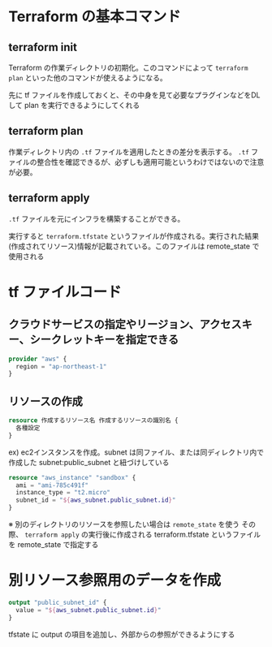 # Terraform の基本コマンド
## terraform init
Terraform の作業ディレクトリの初期化。このコマンドによって `terraform plan` といった他のコマンドが使えるようになる。

先に tf ファイルを作成しておくと、その中身を見て必要なプラグインなどをDLして plan を実行できるようにしてくれる

## terraform plan
作業ディレクトリ内の `.tf` ファイルを適用したときの差分を表示する。 `.tf` ファイルの整合性を確認できるが、必ずしも適用可能というわけではないので注意が必要。

## terraform apply
`.tf` ファイルを元にインフラを構築することができる。

実行すると `terraform.tfstate` というファイルが作成される。実行された結果(作成されてリソース)情報が記載されている。このファイルは remote_state で使用される


# tf ファイルコード
## クラウドサービスの指定やリージョン、アクセスキー、シークレットキーを指定できる
```tf
provider "aws" {
  region = "ap-northeast-1"
}
```

## リソースの作成
```tf
resource 作成するリソース名 作成するリソースの識別名 {
  各種設定
}
```

ex) ec2インスタンスを作成。subnet は同ファイル、または同ディレクトリ内で作成した subnet:public_subnet と紐づけしている
```tf
resource "aws_instance" "sandbox" {
  ami = "ami-785c491f"
  instance_type = "t2.micro"
  subnet_id = "${aws_subnet.public_subnet.id}"
}

```

※ 別のディレクトリのリソースを参照したい場合は `remote_state` を使う
その際、 `terraform apply` の実行後に作成される terraform.tfstate というファイルを remote_state で指定する

# 別リソース参照用のデータを作成
```tf
output "public_subnet_id" {
  value = "${aws_subnet.public_subnet.id}"
}
```

tfstate に output の項目を追加し、外部からの参照ができるようにする
